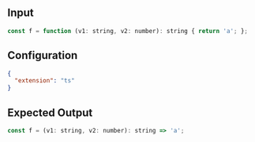
## Input
```javascript input
const f = function (v1: string, v2: number): string { return 'a'; };
```

## Configuration
```json configuration
{
  "extension": "ts"
}
```

## Expected Output
```javascript expected output
const f = (v1: string, v2: number): string => 'a';
```
